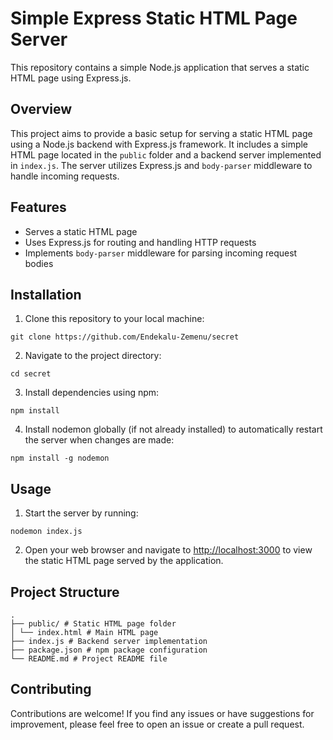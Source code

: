 # Simple Express Static HTML Page Server

This repository contains a simple Node.js application that serves a static HTML page using Express.js.

## Overview

This project aims to provide a basic setup for serving a static HTML page using a Node.js backend with Express.js framework. 
It includes a simple HTML page located in the `public` folder and a backend server implemented in `index.js`. 
The server utilizes Express.js and `body-parser` middleware to handle incoming requests.

## Features

- Serves a static HTML page
- Uses Express.js for routing and handling HTTP requests
- Implements `body-parser` middleware for parsing incoming request bodies

## Installation

1. Clone this repository to your local machine:
```
git clone https://github.com/Endekalu-Zemenu/secret
```
2. Navigate to the project directory:
```
cd secret
```
3. Install dependencies using npm:
```
npm install
```

4. Install nodemon globally (if not already installed) to automatically restart the server when changes are made:
```
npm install -g nodemon
```

## Usage

1. Start the server by running:
```
nodemon index.js
```

2. Open your web browser and navigate to [http://localhost:3000](http://localhost:3000) to view the static HTML page served by the application.

## Project Structure
```
.
├── public/ # Static HTML page folder
│ └── index.html # Main HTML page
├── index.js # Backend server implementation
├── package.json # npm package configuration
└── README.md # Project README file
```

## Contributing

Contributions are welcome! If you find any issues or have suggestions for improvement, please feel free to open an issue or create a pull request.
